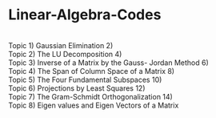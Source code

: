 # Linear-Algebra-Codes
<br>
Topic 1) Gaussian Elimination 
2) <br>
Topic 2) The LU Decomposition 
4) <br>
Topic 3) Inverse of a Matrix by the Gauss- Jordan Method  
6) <br>
Topic 4) The Span of Column Space of a Matrix 
8) <br>
Topic 5) The Four Fundamental Subspaces 
10) <br>
Topic 6) Projections by Least Squares
12) <br>
Topic 7) The Gram-Schmidt Orthogonalization
14) <br>
Topic 8) Eigen values and Eigen Vectors of a Matrix
<br>
